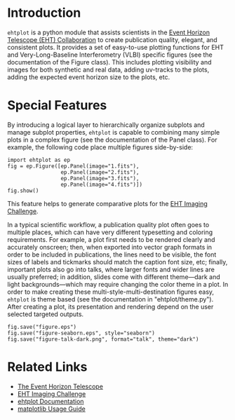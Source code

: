 # Introduction

`ehtplot` is a python module that assists scientists in the [Event
Horizon Telescope (EHT) Collaboration](http://eventhorizontelescope.org)
to create publication quality, elegant, and consistent plots.  It
provides a set of easy-to-use plotting functions for EHT and
Very-Long-Baseline Interferometry (VLBI) specific figures (see the
documentation of the Figure class).  This includes plotting visibility
and images for both synthetic and real data, adding uv-tracks to the
plots, adding the expected event horizon size to the plots, etc.

# Special Features

By introducing a logical layer to hierarchically organize subplots and
manage subplot properties, `ehtplot` is capable to combining many
simple plots in a complex figure (see the documentation of the Panel
class).  For example, the following code place multiple figures
side-by-side:

    import ehtplot as ep
    fig = ep.Figure([ep.Panel(image="1.fits"),
                     ep.Panel(image="2.fits"),
                     ep.Panel(image="3.fits"),
                     ep.Panel(image="4.fits")])
    fig.show()

This feature helps to generate comparative plots for the [EHT
Imaging Challenge](http://vlbiimaging.csail.mit.edu/imagingchallenge).

In a typical scientific workflow, a publication quality plot often
goes to multiple places, which can have very different typesetting and
coloring requirements.  For example, a plot first needs to be rendered
clearly and accurately onscreen; then, when exported into vector graph
formats in order to be included in publications, the lines need to be
visible, the font sizes of labels and tickmarks should match the
caption font size, etc; finally, important plots also go into talks,
where larger fonts and wider lines are usually preferred; in addition,
slides come with different theme&mdash;dark and light
backgrounds&mdash;which may require changing the color theme in a
plot.  In order to make creating these multi-style-multi-destination
figures easy, `ehtplot` is theme based (see the documentation in
"ehtplot/theme.py").  After creating a plot, its presentation and
rendering depend on the user selected targeted outputs.

    fig.save("figure.eps")
    fig.save("figure-seaborn.eps", style="seaborn")
    fig.save("figure-talk-dark.png", format="talk", theme="dark")

# Related Links

- [The Event Horizon Telescope](https://eventhorizontelescope.org)
- [EHT Imaging Challenge](http://vlbiimaging.csail.mit.edu/imagingchallenge)
- [ehtplot Documentation](https://liamedeiros.github.io/ehtplot)
- [matplotlib Usage Guide](https://matplotlib.org/tutorials/introductory/usage.html)
